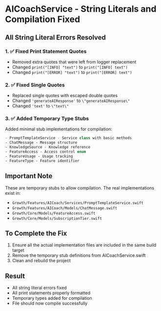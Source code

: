 # AICoachService - String Literals and Compilation Fixed

## All String Literal Errors Resolved

### 1. ✅ Fixed Print Statement Quotes
- Removed extra quotes that were left from logger replacement
- Changed `print("[INFO] "text")` to `print("[INFO] text")`
- Changed `print("[ERROR] "text")` to `print("[ERROR] text")`

### 2. ✅ Fixed Single Quotes
- Replaced single quotes with escaped double quotes
- Changed `'generateAIResponse'` to `\"generateAIResponse\"`
- Changed `'text'` to `\"text\"`

### 3. ✅ Added Temporary Type Stubs
Added minimal stub implementations for compilation:
```swift
- PromptTemplateService - Service class with basic methods
- ChatMessage - Message structure
- KnowledgeSource - Knowledge reference
- FeatureAccess - Access control enum
- FeatureUsage - Usage tracking
- FeatureType - Feature identifier
```

## Important Note
These are temporary stubs to allow compilation. The real implementations exist in:
- `Growth/Features/AICoach/Services/PromptTemplateService.swift`
- `Growth/Features/AICoach/Models/ChatMessage.swift`
- `Growth/Core/Models/FeatureAccess.swift`
- `Growth/Core/Models/SubscriptionTier.swift`

## To Complete the Fix
1. Ensure all the actual implementation files are included in the same build target
2. Remove the temporary stub definitions from AICoachService.swift
3. Clean and rebuild the project

## Result
- All string literal errors fixed
- All print statements properly formatted
- Temporary types added for compilation
- File should now compile successfully